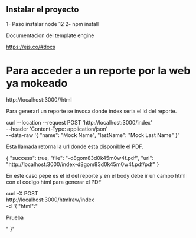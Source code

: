 ## Instalar el proyecto

1- Paso instalar node 12
2- npm install

Documentacion del template engine

https://ejs.co/#docs

# Para acceder a un reporte por la web ya mokeado

http://localhost:3000/<report>/html

Para generarl un reporte se invoca donde index seria el id del reporte.

curl --location --request POST 'http://localhost:3000/index' \
--header 'Content-Type: application/json' \
--data-raw '{
  "name": "Mock Name",
  "lastName": "Mock Last Name"
}'

Esta llamada retorna la url donde esta disponible el PDF. 

{
    "success": true,
    "file": "<report>-d8gom83d0k45m0w4f.pdf",
    "url": "http://localhost:3000/index-d8gom83d0k45m0w4f.pdf/pdf"
}

En este caso pepe es el id del reporte y en el body debe ir un campo html con el codigo html para generar el PDF

curl -X POST \
  http://localhost:3000/htmlraw/index \
  -d '{
	"html":"<p>Prueba</p>"
}'